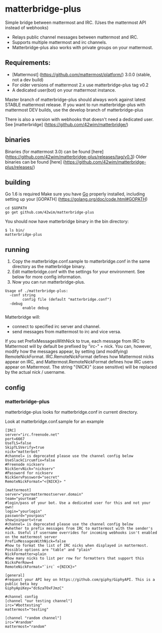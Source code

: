 # matterbridge-plus

Simple bridge between mattermost and IRC. (Uses the mattermost API instead of webhooks)

* Relays public channel messages between mattermost and IRC.
* Supports multiple mattermost and irc channels.
* Matterbridge-plus also works with private groups on your mattermost.

## Requirements:
* [Mattermost] (https://github.com/mattermost/platform/) 3.0.0 (stable, not a dev build)
* For older versions of mattermost 2.x use matterbridge-plus tag v0.2
* A dedicated user(bot) on your mattermost instance.

Master branch of matterbridge-plus should always work against latest STABLE mattermost release.
If you want to run matterbridge-plus with mattermost DEV builds, use the develop branch of matterbridge-plus

There is also a version with webhooks that doesn't need a dedicated user. See [matterbridge] (https://github.com/42wim/matterbridge/)   

## binaries
Binaries (for mattermost 3.0) can be found [here] (https://github.com/42wim/matterbridge-plus/releases/tag/v0.3)
Older binaries can be found [here] (https://github.com/42wim/matterbridge-plus/releases/)

## building
Go 1.6 is required
Make sure you have [Go](https://golang.org/doc/install) properly installed, including setting up your [GOPATH] (https://golang.org/doc/code.html#GOPATH)

```
cd $GOPATH
go get github.com/42wim/matterbridge-plus
```

You should now have matterbridge binary in the bin directory:

```
$ ls bin/
matterbridge-plus
```

## running
1) Copy the matterbridge.conf.sample to matterbridge.conf in the same directory as the matterbridge binary.  
2) Edit matterbridge.conf with the settings for your environment. See below for more config information.  
3) Now you can run matterbridge-plus.

```
Usage of ./matterbridge-plus:
  -conf string
        config file (default "matterbridge.conf")
  -debug
        enable debug
```

Matterbridge will:
* connect to specified irc server and channel.
* send messages from mattermost to irc and vice versa.

If you set PrefixMessagesWithNick to true, each message from IRC to Mattermost
will by default be prefixed by "irc-" + nick. You can, however, modify how the
messages appear, by setting (and modifying) RemoteNickFormat.
IRC.RemoteNickFormat defines how Mattermost nicks appear on IRC, and
Mattermost.RemoteNickFormat defines how IRC users appear on Mattermost. The
string "{NICK}" (case sensitive) will be replaced by the actual nick / username.

## config
### matterbridge-plus
matterbridge-plus looks for matterbridge.conf in current directory.

Look at matterbridge.conf.sample for an example

```
[IRC]
server="irc.freenode.net"
port=6667
UseTLS=false
SkipTLSVerify=true
nick="matterbot"
#channel= is deprecated please use the channel config below
UseSlackCircumfix=false
#Freenode nickserv
NickServNick="nickserv"
#Password for nickserv
NickServPassword="secret"
RemoteNickFormat="<{NICK}> "

[mattermost]
server="yourmattermostserver.domain"
team="yourteam"
#login/pass of your bot. Use a dedicated user for this and not your own!
login="yourlogin"
password="yourpass"
showjoinpart=true
#channel= is deprecated please use the channel config below
#whether to prefix messages from IRC to mattermost with the sender's nick. Useful if username overrides for incoming webhooks isn't enabled on the mattermost server
PrefixMessagesWithNick=false
#how to format the list of IRC nicks when displayed in mattermost. Possible options are "table" and "plain"
NickFormatter=plain
#how many nicks to list per row for formatters that support this
NicksPerRow=4
RemoteNickFormat="`irc` <{NICK}>"

[general]
#request your API key on https://github.com/giphy/GiphyAPI. This is a public beta key
GiphyApiKey="dc6zaTOxFJmzC"

#channel config
[channel "our testing channel"]
irc="#bottesting"
mattermost="testing"

[channel "random channel"]
irc="#random"
mattermost="random"
```
